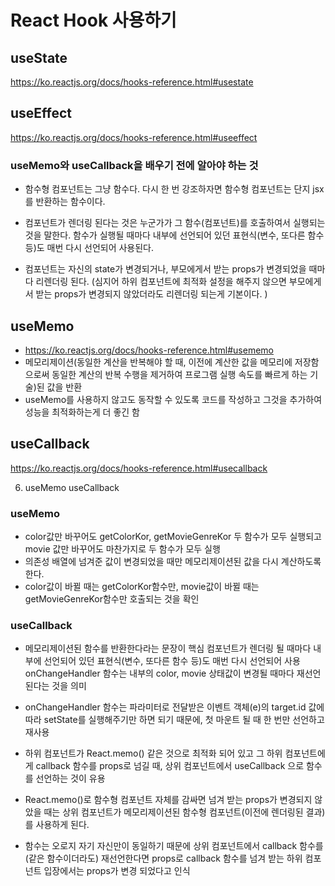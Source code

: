 # React Hook 사용하기

## useState
https://ko.reactjs.org/docs/hooks-reference.html#usestate

## useEffect
https://ko.reactjs.org/docs/hooks-reference.html#useeffect

### useMemo와 useCallback을 배우기 전에 알아야 하는 것
- 함수형 컴포넌트는 그냥 함수다. 다시 한 번 강조하자면 함수형 컴포넌트는 단지 jsx를 반환하는 함수이다.

- 컴포넌트가 렌더링 된다는 것은 누군가가 그 함수(컴포넌트)를 호출하여서 실행되는 것을 말한다. 함수가 실행될 때마다 내부에 선언되어 있던 표현식(변수, 또다른 함수 등)도 매번 다시 선언되어 사용된다.

- 컴포넌트는 자신의 state가 변경되거나, 부모에게서 받는 props가 변경되었을 때마다 리렌더링 된다. (심지어 하위 컴포넌트에 최적화 설정을 해주지 않으면 부모에게서 받는 props가 변경되지 않았더라도 리렌더링 되는게 기본이다. )
## useMemo
- https://ko.reactjs.org/docs/hooks-reference.html#usememo
- 메모리제이션(동일한 계산을 반복해야 할 때, 이전에 계산한 값을 메모리에 저장함으로써 동일한 계산의 반복 수행을 제거하여 프로그램 실행 속도를 빠르게 하는 기술)된 값을 반환
-  useMemo를 사용하지 않고도 동작할 수 있도록 코드를 작성하고 그것을 추가하여 성능을 최적화하는게 더 좋긴 함

## useCallback
https://ko.reactjs.org/docs/hooks-reference.html#usecallback

6. useMemo useCallback
### useMemo 
- color값만 바꾸어도 getColorKor, getMovieGenreKor 두 함수가 모두 실행되고 movie 값만 바꾸어도 마찬가지로 두 함수가 모두 실행
- 의존성 배열에 넘겨준 값이 변경되었을 때만 메모리제이션된 값을 다시 계산하도록 한다.
- color값이 바뀔 때는 getColorKor함수만, movie값이 바뀔 때는 getMovieGenreKor함수만 호출되는 것을 확인

### useCallback
- 메모리제이션된 함수를 반환한다라는 문장이 핵심
컴포넌트가 렌더링 될 때마다 내부에 선언되어 있던 표현식(변수, 또다른 함수 등)도 매번 다시 선언되어 사용
onChangeHandler 함수는 내부의 color, movie 상태값이 변경될 때마다 재선언된다는 것을 의미
- onChangeHandler 함수는 파라미터로 전달받은 이벤트 객체(e)의 target.id 값에 따라 setState를 실행해주기만 하면 되기 때문에, 첫 마운트 될 때 한 번만 선언하고 재사용
- 하위 컴포넌트가 React.memo() 같은 것으로 최적화 되어 있고 그 하위 컴포넌트에게 callback 함수를 props로 넘길 때, 상위 컴포넌트에서 useCallback 으로 함수를 선언하는 것이 유용
- React.memo()로 함수형 컴포넌트 자체를 감싸면 넘겨 받는 props가 변경되지 않았을 때는 상위 컴포넌트가 메모리제이션된 함수형 컴포넌트(이전에 렌더링된 결과)를 사용하게 된다.

- 함수는 오로지 자기 자신만이 동일하기 때문에 상위 컴포넌트에서 callback 함수를 (같은 함수이더라도) 재선언한다면 props로 callback 함수를 넘겨 받는 하위 컴포넌트 입장에서는 props가 변경 되었다고 인식